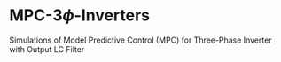 # MPC-3$\phi$-Inverters
Simulations of Model Predictive Control (MPC) for Three-Phase Inverter with Output LC Filter

